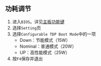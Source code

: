 ## 功耗调节
1. 进入`BIOS`。详见[主板功能键](./主板功能键)
1. 选择`Setting`页
1. 选择`Configurable TDP Boot Mode`中的一项
    * Down：节能模式（15W）
    * Nominal：普通模式（20W）
    * UP：高性能模式（25W）
1. 按`F4`保存并退出